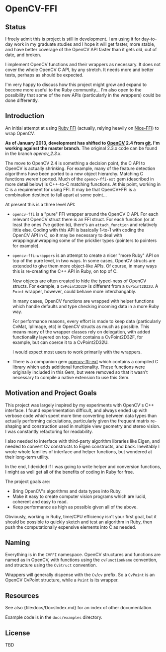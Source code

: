 OpenCV-FFI
==========

Status
------

I freely admit this is project is still in development.  I am using it
for day-to-day work in my graduate studies and I hope it will get faster,
more stable, and have better coverage of the OpenCV API faster than it
gets old, out of date, and broken.

I implement OpenCV functions and their wrappers as necessary.  It does
not cover the whole OpenCV C API, by any stretch.  It needs more and
better tests, perhaps as should be expected.

I'm very happy to discuss how this project might grow and expand to
become more useful to the Ruby community...   I'm also open to the
possibility that some of the new APIs (particularly in the wrappers)
could be done differently.


Introduction
------------

An initial attempt at using [Ruby
FFI](https://github.com/ffi/ffi) (actually, relying heavily on
[Nice-FFI](https://github.com/jacius/nice-ffi)) to wrap OpenCV.

__As of January 2013, development has shifted to
[OpenCV](http://opencv.willowgarage.com/wiki/) 2.4 from
[git](https://github.com/Itseez/opencv).  I'm working against the
master branch.__  The original 2.3.x code can be found in the branch *opencv_2.3.x*.

The move to OpenCV 2.4 is something a decision point, the C API to
OpenCV is actually shrinking.  For example, many of the feature detection
algorithms have been ported to a new object hierarchy.  Matching C
functions weren't ported.  Much of the `opencv-ffi-ext` gem (described
in more detail below) is C++-to-C matching functions.  At this point,
working in C is a requirement for using FFI.  It may be that OpenCV+FFI
is a combination destined to fall apart at some point...

At present this is a three level API:

+ `opencv-ffi` is a "pure" FFI wrapper around the OpenCV C API.  For each
relevant OpenCV struct there is an FFI struct.  For each function
(or at least the ones I've gotten to), there's an `attach_function`
and relatively little else.   Coding with this API is basically 1-to-1
with coding the OpenCV API in C, so it may be necessary to deal with
wrapping/unwrapping some of the pricklier types (pointers to pointers
for example).

+ `opencv-ffi-wrappers` is an attempt to create a nicer "more Ruby" API
on top of the pure level, in two ways.   In some cases, OpenCV structs
are extended to give them more object-like APIs.  Of course, in many ways this is re-creating the C++ API in Ruby, on top of C. 

    New objects are often created to hide the typed-ness of OpenCV
    structs.  For example, a `CvPoint2D32F` is different from a
    `CvPoint2D32U`.  A `Point` wrapper, however, could behave more
    interchangably.

    In many cases, OpenCV functions are wrapped with helper functions
    which handle defaults and type checking incoming data in a more
    Ruby way.

    For performance reasons, every effort is made to keep data
    (particularly CvMat, IplImage, etc) in OpenCV structs as much
    as possible.  This means many of the wrapper classes rely on
    delegation, with added functionality layered on top.  Point contains
    a CvPoint2D32F, for example, but can coerce it to a CvPoint2D32U.

    I would expect most users to work primarily with the wrappers.

+ There is a companion gem
[opencv-ffi-ext](https://github.com/amarburg/opencv-ffi-ext) which
contains a compiled C library which adds additional functionality.
These functions were originally included in this Gem, but were removed
so that it wasn't necessary to compile a native extension to use this Gem.

Motivation and Project Goals
---

This project was largely inspired by my experiments with OpenCV's C++
interface.  I found experimentation difficult, and always ended up with
verbose code which spent more time converting between data types than
actually performing calculations, particularly given the frequent matrix re-shaping
and construction used in multiple view geometry and stereo vision.
I was constantly refactoring for readability.

I also needed to interface with third-party algorithm libraries like
Eigen, and needed to convert Cv constructs to Eigen constructs, and back.
Inevitably I wrote whole families of interface and helper functions,
but wondered at their long-term utility.

In the end, I decided if I was going to write helper and conversion
functions, I might as well get all of the benefits of coding in Ruby
for free.

The project goals are:

 * Bring OpenCV's algorithms and data types into Ruby.
 * Make it easy to create computer vision programs which are lucid, coherent and easy to read.
 * Keep performance as high as possible given all of the above.

Obviously, working in Ruby, time/CPU efficiency isn't your first goal,
but it should be possible to quickly sketch and test an algorithm in Ruby,
then push the computationally expensive elements into C as needed.

Naming
---

Everything is in the `CVFFI` namespace.  OpenCV structures and functions
are named as in OpenCV, with functions using the `cvFunctionName`
convention, and structure using the `CvStruct` convention.

Wrappers will generally dispense with the `Cv`/`cv` prefix.  So a
`CvPoint` is an OpenCV CvPoint structure, while a `Point` is its wrapper.


Resources
---

See also {file:docs/DocsIndex.md} for an index of other documentation.

Example code is in the `docs/examples` directory.


License
---

TBD

